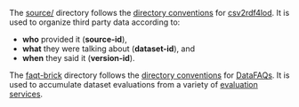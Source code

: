 The [source/](https://github.com/jimmccusker/twc-healthdata/tree/master/data/source) directory follows the [directory conventions](https://github.com/timrdf/csv2rdf4lod-automation/wiki/Directory-Conventions) for [csv2rdf4lod](https://github.com/timrdf/csv2rdf4lod-automation/wiki). It is used to organize third party data according to:

* **who** provided it (**source-id**), 
* **what** they were talking about (**dataset-id**), and 
* **when** they said it (**version-id**).

The [faqt-brick](https://github.com/jimmccusker/twc-healthdata/tree/master/data/faqt-brick) directory follows the [directory conventions](https://github.com/timrdf/DataFAQs/wiki/FAqT-Brick) for [DataFAQs](https://github.com/timrdf/DataFAQs/wiki). It is used to accumulate dataset evaluations from a variety of [evaluation services](https://github.com/timrdf/DataFAQs/wiki/FAqT-Service).
